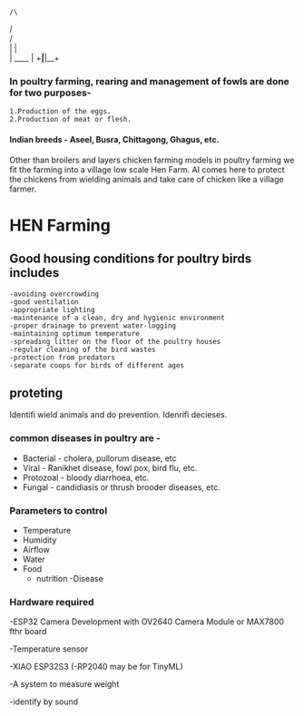     /\
  /    \
/        \
|        | \
|  ____  |
+__|__|__+


### In poultry farming, rearing and management of fowls are done for two purposes-

    1.Production of the eggs.
    2.Production of meat or flesh.

#### Indian breeds - Aseel, Busra, Chittagong, Ghagus, etc.

Other than broilers and layers chicken farming models in poultry farming we fit the farming into a village low scale Hen Farm.
AI comes here to protect the chickens from wielding animals and take care of chicken like a village farmer.

# HEN Farming



## Good housing conditions for poultry birds includes 
    -avoiding overcrowding
    -good ventilation 
    -appropriate lighting
    -maintenance of a clean, dry and hygienic environment
    -proper drainage to prevent water-logging
    -maintaining optimum temperature
    -spreading litter on the floor of the poultry houses
    -regular cleaning of the bird wastes
    -protection from predators
    -separate coops for birds of different ages


## proteting 
Identifi wield animals and do prevention.
Idenrifi decieses.

### common diseases in poultry are -

   - Bacterial - cholera, pullorum disease, etc
   - Viral - Ranikhet disease, fowl pox, bird flu, etc.
   - Protozoal - bloody diarrhoea, etc.
   - Fungal - candidiasis or thrush brooder diseases, etc.


### Parameters to control
- Temperature
- Humidity
- Airflow
- Water
- Food
  - nutrition
-Disease



### Hardware required

-ESP32 Camera Development with OV2640 Camera Module  or MAX7800 fthr board

-Temperature sensor

-XIAO ESP32S3
(-RP2040  may be for TinyML)

-A system to measure weight

-identify by sound
